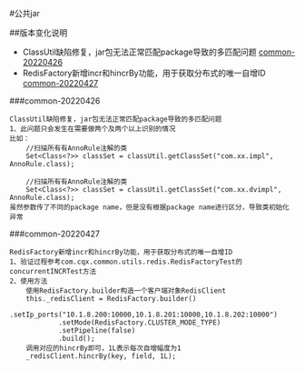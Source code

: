 #公共jar

##版本变化说明
* ClassUtil缺陷修复，jar包无法正常匹配package导致的多匹配问题 [common-20220426](#common-20220426)
* RedisFactory新增incr和hincrBy功能，用于获取分布式的唯一自增ID [common-20220427](#common-20220427)

###common-20220426
```
ClassUtil缺陷修复，jar包无法正常匹配package导致的多匹配问题
1、此问题只会发生在需要做两个及两个以上识别的情况
比如：
    //扫描所有有AnnoRule注解的类
    Set<Class<?>> classSet = classUtil.getClassSet("com.xx.impl", AnnoRule.class);
    
    //扫描所有有AnnoRule注解的类
    Set<Class<?>> classSet = classUtil.getClassSet("com.xx.dvimpl", AnnoRule.class);
虽然参数传了不同的package name，但是没有根据package name进行区分，导致类初始化异常
```
###common-20220427
```
RedisFactory新增incr和hincrBy功能，用于获取分布式的唯一自增ID
1、验证过程参考com.cqx.common.utils.redis.RedisFactoryTest的concurrentINCRTest方法
2、使用方法
    使用RedisFactory.builder构造一个客户端对象RedisClient
    this._redisClient = RedisFactory.builder()
            .setIp_ports("10.1.8.200:10000,10.1.8.201:10000,10.1.8.202:10000")
            .setMode(RedisFactory.CLUSTER_MODE_TYPE)
            .setPipeline(false)
            .build();
    调用对应的hincrBy即可，1L表示每次自增幅度为1
    _redisClient.hincrBy(key, field, 1L);
```
